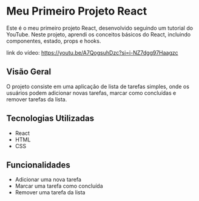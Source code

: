 # Meu Primeiro Projeto React

Este é o meu primeiro projeto React, desenvolvido seguindo um tutorial do YouTube. Neste projeto, aprendi os conceitos básicos do React, incluindo componentes, estado, props e hooks.

link do vídeo: https://youtu.be/A7QogsuhDzc?si=i-NZ7dgg97Haagzc

## Visão Geral

O projeto consiste em uma aplicação de lista de tarefas simples, onde os usuários podem adicionar novas tarefas, marcar como concluídas e remover tarefas da lista.

## Tecnologias Utilizadas

- React
- HTML
- CSS

## Funcionalidades

- Adicionar uma nova tarefa
- Marcar uma tarefa como concluída
- Remover uma tarefa da lista
